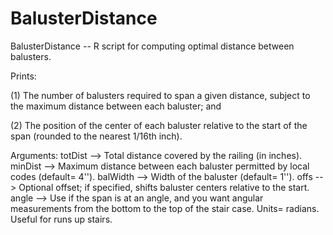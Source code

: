 BalusterDistance
================

BalusterDistance -- R script for computing optimal distance between balusters.

  Prints: 
  
   (1) The number of balusters required to span a given distance, subject 
       to the maximum distance between each baluster; and 

   (2) The position of the center of each baluster relative to the start 
       of the span (rounded to the nearest 1/16th inch).

  Arguments: 
   totDist  --> Total distance covered by the railing (in inches).
   minDist  --> Maximum distance between each baluster permitted by local codes (default= 4''). 
   balWidth --> Width of the baluster (default= 1'').
   offs     --> Optional offset; if specified, shifts baluster centers relative to the start.
   angle    --> Use if the span is at an angle, and you want angular measurements from the bottom
                to the top of the stair case.  Units= radians.  Useful for runs up stairs.
